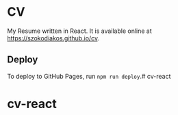 # CV

My Resume written in React. It is available online at <https://szokodiakos.github.io/cv>.

## Deploy

To deploy to GitHub Pages, run `npm run deploy`.# cv-react
# cv-react
